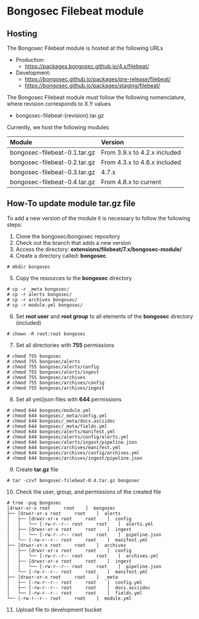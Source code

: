 # Bongosec Filebeat module

## Hosting

The Bongosec Filebeat module is hosted at the following URLs

- Production:
  - https://packages.bongosec.github.io/4.x/filebeat/
- Development:
  - https://bongosec.github.io/packages/pre-release/filebeat/
  - https://bongosec.github.io/packages/staging/filebeat/

The Bongosec Filebeat module must follow the following nomenclature, where revision corresponds to X.Y values

- bongosec-filebeat-{revision}.tar.gz

Currently, we host the following modules

|Module|Version|
|:--|:--|
|bongosec-filebeat-0.1.tar.gz|From 3.9.x to 4.2.x included|
|bongosec-filebeat-0.2.tar.gz|From 4.3.x to 4.6.x included|
|bongosec-filebeat-0.3.tar.gz|4.7.x|
|bongosec-filebeat-0.4.tar.gz|From 4.8.x to current|


## How-To update module tar.gz file

To add a new version of the module it is necessary to follow the following steps:

1. Clone the bongosec/bongosec repository
2. Check out the branch that adds a new version
3. Access the directory: **extensions/filebeat/7.x/bongosec-module/**
4. Create a directory called: **bongosec**

```
# mkdir bongosec
```

5. Copy the resources to the **bongosec** directory

```
# cp -r _meta bongosec/
# cp -r alerts bongosec/
# cp -r archives bongosec/
# cp -r module.yml bongosec/
```

6. Set **root user** and **root group** to all elements of the **bongosec** directory (included)

```
# chown -R root:root bongosec
```

7. Set all directories with **755** permissions

```
# chmod 755 bongosec
# chmod 755 bongosec/alerts
# chmod 755 bongosec/alerts/config
# chmod 755 bongosec/alerts/ingest
# chmod 755 bongosec/archives
# chmod 755 bongosec/archives/config
# chmod 755 bongosec/archives/ingest
```

8. Set all yml/json files with **644** permissions

```
# chmod 644 bongosec/module.yml
# chmod 644 bongosec/_meta/config.yml
# chmod 644 bongosec/_meta/docs.asciidoc
# chmod 644 bongosec/_meta/fields.yml
# chmod 644 bongosec/alerts/manifest.yml
# chmod 644 bongosec/alerts/config/alerts.yml
# chmod 644 bongosec/alerts/ingest/pipeline.json
# chmod 644 bongosec/archives/manifest.yml
# chmod 644 bongosec/archives/config/archives.yml
# chmod 644 bongosec/archives/ingest/pipeline.json
```

9. Create **tar.gz** file

```
# tar -czvf bongosec-filebeat-0.4.tar.gz bongosec
```

10. Check the user, group, and permissions of the created file

```
# tree -pug bongosec
[drwxr-xr-x root     root    ]  bongosec
├── [drwxr-xr-x root     root    ]  alerts
│   ├── [drwxr-xr-x root     root    ]  config
│   │   └── [-rw-r--r-- root     root    ]  alerts.yml
│   ├── [drwxr-xr-x root     root    ]  ingest
│   │   └── [-rw-r--r-- root     root    ]  pipeline.json
│   └── [-rw-r--r-- root     root    ]  manifest.yml
├── [drwxr-xr-x root     root    ]  archives
│   ├── [drwxr-xr-x root     root    ]  config
│   │   └── [-rw-r--r-- root     root    ]  archives.yml
│   ├── [drwxr-xr-x root     root    ]  ingest
│   │   └── [-rw-r--r-- root     root    ]  pipeline.json
│   └── [-rw-r--r-- root     root    ]  manifest.yml
├── [drwxr-xr-x root     root    ]  _meta
│   ├── [-rw-r--r-- root     root    ]  config.yml
│   ├── [-rw-r--r-- root     root    ]  docs.asciidoc
│   └── [-rw-r--r-- root     root    ]  fields.yml
└── [-rw-r--r-- root     root    ]  module.yml
```

11. Upload file to development bucket
